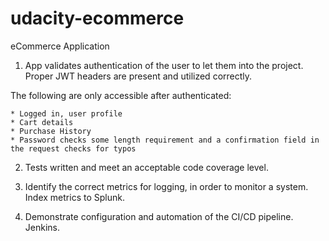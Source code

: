 # udacity-ecommerce
eCommerce Application

1. App validates authentication of the user to let them into the project. Proper JWT headers are present and utilized correctly.

The following are only accessible after authenticated:

    * Logged in, user profile
    * Cart details
    * Purchase History
    * Password checks some length requirement and a confirmation field in the request checks for typos

2. Tests written and meet an acceptable code coverage level.

3. Identify the correct metrics for logging, in order to monitor a system. Index metrics to Splunk.

4. Demonstrate configuration and automation of the CI/CD pipeline. Jenkins.
    
   

